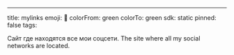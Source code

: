 ---
title: mylinks
emoji: 🐳
colorFrom: green
colorTo: green
sdk: static
pinned: false
tags:


Сайт где находятся все мои соцсети.
The site where all my social networks are located.
